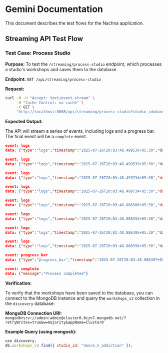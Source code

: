 # Gemini Documentation

This document describes the test flows for the Nachna application.

## Streaming API Test Flow

### Test Case: Process Studio

**Purpose:** To test the `/streaming/process-studio` endpoint, which processes a studio's workshops and saves them to the database.

**Endpoint:** `GET /api/streaming/process-studio`

**Request:**

```bash
curl -N -H "Accept: text/event-stream" \
     -H "Cache-Control: no-cache" \
     -X GET \
     "http://localhost:8008/api/streaming/process-studio?studio_id=dance_n_addiction"
```

**Expected Output:**

The API will stream a series of events, including logs and a progress bar. The final event will be a `complete` event.

```json
event: logs
data: {"type":"logs","timestamp":"2025-07-26T20:03:48.499536+05:30","data":{"message":"Starting processing for studio: dance_n_addiction","level":"info"}}

event: logs
data: {"type":"logs","timestamp":"2025-07-26T20:03:48.499539+05:30","data":{"message":"Fetching studio configuration...","level":"info"}}

event: logs
data: {"type":"logs","timestamp":"2025-07-26T20:03:48.499734+05:30","data":{"message":"Connecting to studio website...","level":"info"}}

event: logs
data: {"type":"logs","timestamp":"2025-07-26T20:03:48.499734+05:30","data":{"message":"Scraping workshop links from studio website...","level":"info"}}

event: logs
data: {"type":"logs","timestamp":"2025-07-26T20:03:48.886386+05:30","data":{"message":"Successfully processed all links for studio: dance_n_addiction","level":"success"}}

event: logs
data: {"type":"logs","timestamp":"2025-07-26T20:03:48.886394+05:30","data":{"message":"Found 0 workshops, 0 ignored, 0 old, 0 missing artists","level":"info"}}

event: logs
data: {"type":"logs","timestamp":"2025-07-26T20:03:48.886395+05:30","data":{"message":"No workshops found to process","level":"info"}}

event: logs
data: {"type":"logs","timestamp":"2025-07-26T20:03:48.886396+05:30","data":{"message":"Studio dance_n_addiction processing completed","level":"success"}}

event: progress_bar
data: {"type":"progress_bar","timestamp":"2025-07-26T20:03:48.886397+05:30","data":{"percentage":100,"current":0,"total":0,"message":"Studio processing complete"}}

event: complete
data: {"message":"Process completed"}
```

**Verification:**

To verify that the workshops have been saved to the database, you can connect to the MongoDB instance and query the `workshops_v3` collection in the `discovery` database.

**MongoDB Connection URI:** `mongodb+srv://admin:admin@cluster0.8czn7.mongodb.net/?retryWrites=true&w=majority&appName=Cluster0`

**Example Query (using mongosh):**

```javascript
use discovery;
db.workshops_v3.find({ studio_id: "dance_n_addiction" });
```

